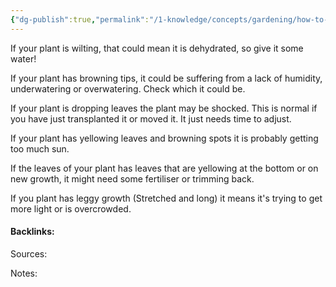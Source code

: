 ```yaml
---
{"dg-publish":true,"permalink":"/1-knowledge/concepts/gardening/how-to-tell-what-your-plants-need/","created":"2025-10-11T11:51:19.746+11:00","updated":"2025-10-11T12:31:23.436+11:00"}
---
```


If your plant is wilting, that could mean it is dehydrated, so give it some water!

If your plant has browning tips, it could be suffering from a lack of humidity, underwatering or overwatering. Check which it could be.  

If your plant is dropping leaves the plant may be shocked. This is normal if you have just transplanted it or moved it. It just needs time to adjust.

If your plant has yellowing leaves and browning spots it is probably getting too much sun. 

If the leaves of your plant has leaves that are yellowing at the bottom or on new growth, it might need some fertiliser or trimming back. 

If you plant has leggy growth (Stretched and long) it means it's trying to get more light or is overcrowded.



#### Backlinks:
Sources:


Notes:
